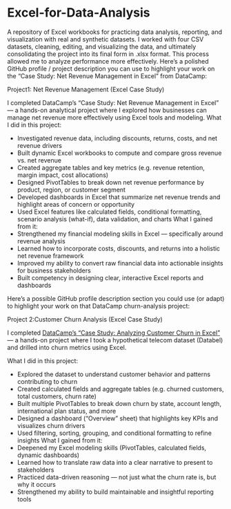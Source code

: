 # Excel-for-Data-Analysis
A repository of Excel workbooks for practicing data analysis, reporting, and visualization with real and synthetic datasets.
I worked with four CSV datasets, cleaning, editing, and visualizing the data, and ultimately consolidating the project into its final form in .xlsx format. This process allowed me to analyze performance more effectively.
Here’s a polished GitHub profile / project description you can use to highlight your work on the “Case Study: Net Revenue Management in Excel” from DataCamp:

 Project1: Net Revenue Management (Excel Case Study)

I completed DataCamp’s “Case Study: Net Revenue Management in Excel” — a hands-on analytical project where I explored how businesses can manage net revenue more effectively using Excel tools and modeling.
What I did in this project:
* Investigated revenue data, including discounts, returns, costs, and net revenue drivers
* Built dynamic Excel workbooks to compute and compare gross revenue vs. net revenue
* Created aggregate tables and key metrics (e.g. revenue retention, margin impact, cost allocations)
* Designed PivotTables to break down net revenue performance by product, region, or customer segment
* Developed dashboards in Excel that summarize net revenue trends and highlight areas of concern or opportunity
* Used Excel features like calculated fields, conditional formatting, scenario analysis (what-if), data validation, and charts
What I gained from it:
* Strengthened my financial modeling skills in Excel — specifically around revenue analysis
* Learned how to incorporate costs, discounts, and returns into a holistic net revenue framework
* Improved my ability to convert raw financial data into actionable insights for business stakeholders
* Built competency in designing clear, interactive Excel reports and dashboards

Here’s a possible GitHub profile description section you could use (or adapt) to highlight your work on that DataCamp churn-analysis project:

Project 2:Customer Churn Analysis (Excel Case Study)

I completed [DataCamp’s “Case Study: Analyzing Customer Churn in Excel”](https://www.datacamp.com/completed/statement-of-accomplishment/course/3a4f049166a69094f2be9219444c65e2f0492304) — a hands-on project where I took a hypothetical telecom dataset (Databel) and drilled into churn metrics using Excel.

What I did in this project:
* Explored the dataset to understand customer behavior and patterns contributing to churn
* Created calculated fields and aggregate tables (e.g. churned customers, total customers, churn rate)
* Built multiple PivotTables to break down churn by state, account length, international plan status, and more
* Designed a dashboard (“Overview” sheet) that highlights key KPIs and visualizes churn drivers
* Used filtering, sorting, grouping, and conditional formatting to refine insights
What I gained from it:
* Deepened my Excel modeling skills (PivotTables, calculated fields, dynamic dashboards)
* Learned how to translate raw data into a clear narrative to present to stakeholders
* Practiced data-driven reasoning — not just what the churn rate is, but why it occurs
* Strengthened my ability to build maintainable and insightful reporting tools

